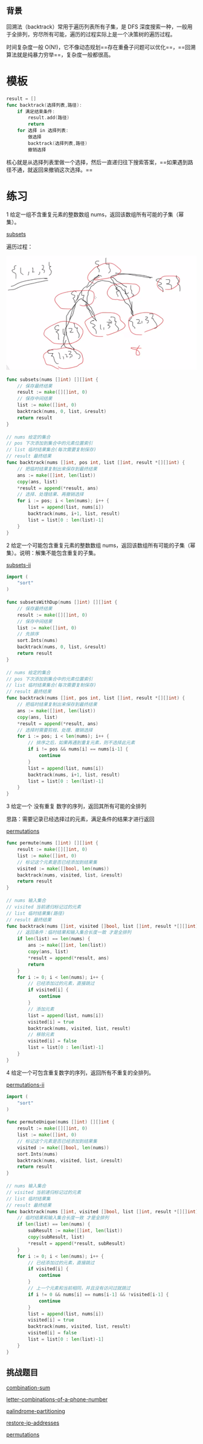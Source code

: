 ## 背景

回溯法（backtrack）常用于遍历列表所有子集，是 DFS 深度搜索一种，一般用于全排列，穷尽所有可能，遍历的过程实际上是一个决策树的遍历过程。

时间复杂度一般 O(N!)，它不像动态规划==存在重叠子问题可以优化==，==回溯算法就是纯暴力穷举==，复杂度一般都很高。



# 模板

```go
result = []
func backtrack(选择列表,路径):
    if 满足结束条件:
        result.add(路径)
        return
    for 选择 in 选择列表:
        做选择
        backtrack(选择列表,路径)
        撤销选择
```

核心就是从选择列表里做一个选择，然后一直递归往下搜索答案，==如果遇到路径不通，就返回来撤销这次选择。==



# 练习

1 给定一组不含重复元素的整数数组 nums，返回该数组所有可能的子集（幂集）。

[subsets](https://leetcode-cn.com/problems/subsets/)

遍历过程：

<img src="https://raw.githubusercontent.com/DaiDuncan/PicUploader/main/img2/20210325210446.png" alt="img" style="zoom:80%;" />

```go
func subsets(nums []int) [][]int {
    // 保存最终结果
    result := make([][]int, 0)
    // 保存中间结果
    list := make([]int, 0)
    backtrack(nums, 0, list, &result)
    return result
}

// nums 给定的集合
// pos 下次添加到集合中的元素位置索引
// list 临时结果集合(每次需要复制保存)
// result 最终结果
func backtrack(nums []int, pos int, list []int, result *[][]int) {
    // 把临时结果复制出来保存到最终结果
    ans := make([]int, len(list))
    copy(ans, list)
    *result = append(*result, ans)
    // 选择、处理结果、再撤销选择
    for i := pos; i < len(nums); i++ {
        list = append(list, nums[i])
        backtrack(nums, i+1, list, result)
        list = list[0 : len(list)-1]
    }
}
```



2 给定一个可能包含重复元素的整数数组 nums，返回该数组所有可能的子集（幂集）。说明：解集不能包含重复的子集。

[subsets-ii](https://leetcode-cn.com/problems/subsets-ii/)

```go
import (
    "sort"
)

func subsetsWithDup(nums []int) [][]int {
    // 保存最终结果
    result := make([][]int, 0)
    // 保存中间结果
    list := make([]int, 0)
    // 先排序
    sort.Ints(nums)
    backtrack(nums, 0, list, &result)
    return result
}

// nums 给定的集合
// pos 下次添加到集合中的元素位置索引
// list 临时结果集合(每次需要复制保存)
// result 最终结果
func backtrack(nums []int, pos int, list []int, result *[][]int) {
    // 把临时结果复制出来保存到最终结果
    ans := make([]int, len(list))
    copy(ans, list)
    *result = append(*result, ans)
    // 选择时需要剪枝、处理、撤销选择
    for i := pos; i < len(nums); i++ {
        // 排序之后，如果再遇到重复元素，则不选择此元素
        if i != pos && nums[i] == nums[i-1] {
            continue
        }
        list = append(list, nums[i])
        backtrack(nums, i+1, list, result)
        list = list[0 : len(list)-1]
    }
}
```



3 给定一个 没有重复 数字的序列，返回其所有可能的全排列

思路：需要记录已经选择过的元素，满足条件的结果才进行返回

[permutations](https://leetcode-cn.com/problems/permutations/)

```go
func permute(nums []int) [][]int {
    result := make([][]int, 0)
    list := make([]int, 0)
    // 标记这个元素是否已经添加到结果集
    visited := make([]bool, len(nums))
    backtrack(nums, visited, list, &result)
    return result
}

// nums 输入集合
// visited 当前递归标记过的元素
// list 临时结果集(路径)
// result 最终结果
func backtrack(nums []int, visited []bool, list []int, result *[][]int) {
    // 返回条件：临时结果和输入集合长度一致 才是全排列
    if len(list) == len(nums) {
        ans := make([]int, len(list))
        copy(ans, list)
        *result = append(*result, ans)
        return
    }
    for i := 0; i < len(nums); i++ {
        // 已经添加过的元素，直接跳过
        if visited[i] {
            continue
        }
        // 添加元素
        list = append(list, nums[i])
        visited[i] = true
        backtrack(nums, visited, list, result)
        // 移除元素
        visited[i] = false
        list = list[0 : len(list)-1]
    }
}
```



4 给定一个可包含重复数字的序列，返回所有不重复的全排列。

[permutations-ii](https://leetcode-cn.com/problems/permutations-ii/)

```go
import (
    "sort"
)

func permuteUnique(nums []int) [][]int {
    result := make([][]int, 0)
    list := make([]int, 0)
    // 标记这个元素是否已经添加到结果集
    visited := make([]bool, len(nums))
    sort.Ints(nums)
    backtrack(nums, visited, list, &result)
    return result
}

// nums 输入集合
// visited 当前递归标记过的元素
// list 临时结果集
// result 最终结果
func backtrack(nums []int, visited []bool, list []int, result *[][]int) {
    // 临时结果和输入集合长度一致 才是全排列
    if len(list) == len(nums) {
        subResult := make([]int, len(list))
        copy(subResult, list)
        *result = append(*result, subResult)
    }
    for i := 0; i < len(nums); i++ {
        // 已经添加过的元素，直接跳过
        if visited[i] {
            continue
        }
        // 上一个元素和当前相同，并且没有访问过就跳过
        if i != 0 && nums[i] == nums[i-1] && !visited[i-1] {
            continue
        }
        list = append(list, nums[i])
        visited[i] = true
        backtrack(nums, visited, list, result)
        visited[i] = false
        list = list[0 : len(list)-1]
    }
}
```



## 挑战题目

[combination-sum](https://leetcode-cn.com/problems/combination-sum/)



[letter-combinations-of-a-phone-number](https://leetcode-cn.com/problems/letter-combinations-of-a-phone-number/)



[palindrome-partitioning](https://leetcode-cn.com/problems/palindrome-partitioning/)



[restore-ip-addresses](https://leetcode-cn.com/problems/restore-ip-addresses/)



[permutations](https://leetcode-cn.com/problems/permutations/)